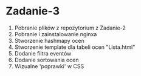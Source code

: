 # Zadanie-3
1. Pobranie plików z repozytorium z Zadanie-2
2. Pobranie i zainstalowanie nginxa
3. Stworzenie hashmapy ocen
4. Stworzenie template dla tabeli ocen "Lista.html"
3. Dodanie filtra eventów
4. Dodanie sortowania ocen
5. Wizualne 'poprawki' w CSS

